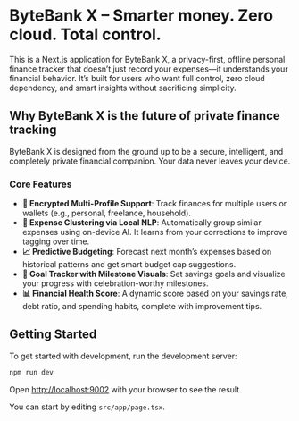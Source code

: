 # ByteBank X – Smarter money. Zero cloud. Total control.

This is a Next.js application for ByteBank X, a privacy-first, offline personal finance tracker that doesn’t just record your expenses—it understands your financial behavior. It’s built for users who want full control, zero cloud dependency, and smart insights without sacrificing simplicity.

## Why ByteBank X is the future of private finance tracking

ByteBank X is designed from the ground up to be a secure, intelligent, and completely private financial companion. Your data never leaves your device.

### Core Features

- **🔐 Encrypted Multi-Profile Support**: Track finances for multiple users or wallets (e.g., personal, freelance, household).
- **🧠 Expense Clustering via Local NLP**: Automatically group similar expenses using on-device AI. It learns from your corrections to improve tagging over time.
- **📈 Predictive Budgeting**: Forecast next month’s expenses based on historical patterns and get smart budget cap suggestions.
- **🎯 Goal Tracker with Milestone Visuals**: Set savings goals and visualize your progress with celebration-worthy milestones.
- **📊 Financial Health Score**: A dynamic score based on your savings rate, debt ratio, and spending habits, complete with improvement tips.

## Getting Started

To get started with development, run the development server:

```bash
npm run dev
```

Open [http://localhost:9002](http://localhost:9002) with your browser to see the result.

You can start by editing `src/app/page.tsx`.
